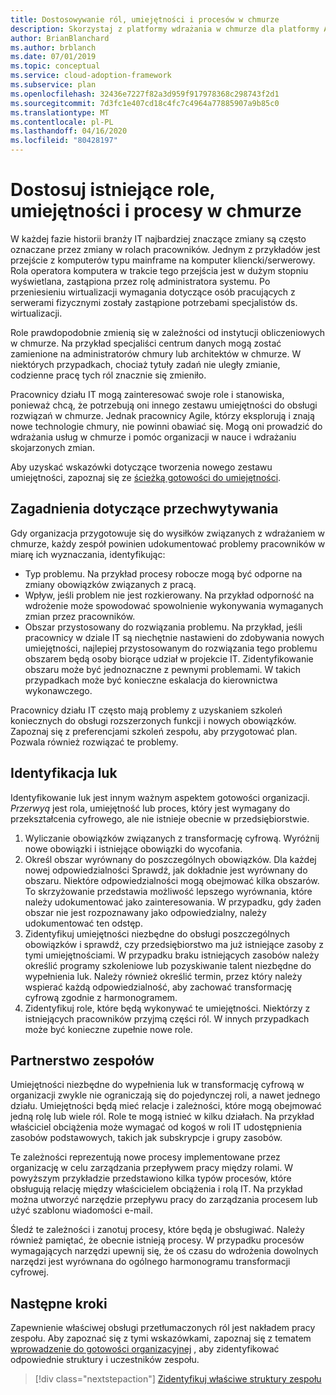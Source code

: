 ```yaml
---
title: Dostosowywanie ról, umiejętności i procesów w chmurze
description: Skorzystaj z platformy wdrażania w chmurze dla platformy Azure, aby dowiedzieć się, jak dostosować istniejące role, umiejętności i procesy, ponieważ organizacja przeniesie zmiany do chmury obliczeniowej.
author: BrianBlanchard
ms.author: brblanch
ms.date: 07/01/2019
ms.topic: conceptual
ms.service: cloud-adoption-framework
ms.subservice: plan
ms.openlocfilehash: 32436e7227f82a3d959f917978368c298743f2d1
ms.sourcegitcommit: 7d3fc1e407cd18c4fc7c4964a77885907a9b85c0
ms.translationtype: MT
ms.contentlocale: pl-PL
ms.lasthandoff: 04/16/2020
ms.locfileid: "80428197"
---
```

# <a name="adapt-existing-roles-skills-and-processes-for-the-cloud"></a>Dostosuj istniejące role, umiejętności i procesy w chmurze

W każdej fazie historii branży IT najbardziej znaczące zmiany są często oznaczane przez zmiany w rolach pracowników. Jednym z przykładów jest przejście z komputerów typu mainframe na komputer kliencki/serwerowy. Rola operatora komputera w trakcie tego przejścia jest w dużym stopniu wyświetlana, zastąpiona przez rolę administratora systemu. Po przeniesieniu wirtualizacji wymagania dotyczące osób pracujących z serwerami fizycznymi zostały zastąpione potrzebami specjalistów ds. wirtualizacji.

Role prawdopodobnie zmienią się w zależności od instytucji obliczeniowych w chmurze. Na przykład specjaliści centrum danych mogą zostać zamienione na administratorów chmury lub architektów w chmurze. W niektórych przypadkach, chociaż tytuły zadań nie uległy zmianie, codzienne pracę tych ról znacznie się zmieniło.

Pracownicy działu IT mogą zainteresować swoje role i stanowiska, ponieważ chcą, że potrzebują oni innego zestawu umiejętności do obsługi rozwiązań w chmurze. Jednak pracownicy Agile, którzy eksplorują i znają nowe technologie chmury, nie powinni obawiać się. Mogą oni prowadzić do wdrażania usług w chmurze i pomóc organizacji w nauce i wdrażaniu skojarzonych zmian.

Aby uzyskać wskazówki dotyczące tworzenia nowego zestawu umiejętności, zapoznaj się ze [ścieżką gotowości do umiejętności](./suggested-skills.md).

## <a name="capture-concerns"></a>Zagadnienia dotyczące przechwytywania

Gdy organizacja przygotowuje się do wysiłków związanych z wdrażaniem w chmurze, każdy zespół powinien udokumentować problemy pracowników w miarę ich wyznaczania, identyfikując:

- Typ problemu. Na przykład procesy robocze mogą być odporne na zmiany obowiązków związanych z pracą.
- Wpływ, jeśli problem nie jest rozkierowany. Na przykład odporność na wdrożenie może spowodować spowolnienie wykonywania wymaganych zmian przez pracowników.
- Obszar przystosowany do rozwiązania problemu. Na przykład, jeśli pracownicy w dziale IT są niechętnie nastawieni do zdobywania nowych umiejętności, najlepiej przystosowanym do rozwiązania tego problemu obszarem będą osoby biorące udział w projekcie IT. Zidentyfikowanie obszaru może być jednoznaczne z pewnymi problemami. W takich przypadkach może być konieczne eskalacja do kierownictwa wykonawczego.

Pracownicy działu IT często mają problemy z uzyskaniem szkoleń koniecznych do obsługi rozszerzonych funkcji i nowych obowiązków. Zapoznaj się z preferencjami szkoleń zespołu, aby przygotować plan. Pozwala również rozwiązać te problemy.

## <a name="identify-gaps"></a>Identyfikacja luk

Identyfikowanie luk jest innym ważnym aspektem gotowości organizacji. _Przerwyą_ jest rola, umiejętność lub proces, który jest wymagany do przekształcenia cyfrowego, ale nie istnieje obecnie w przedsiębiorstwie.

1. Wyliczanie obowiązków związanych z transformację cyfrową. Wyróżnij nowe obowiązki i istniejące obowiązki do wycofania.
1. Określ obszar wyrównany do poszczególnych obowiązków. Dla każdej nowej odpowiedzialności Sprawdź, jak dokładnie jest wyrównany do obszaru. Niektóre odpowiedzialności mogą obejmować kilka obszarów. To skrzyżowanie przedstawia możliwość lepszego wyrównania, które należy udokumentować jako zainteresowania. W przypadku, gdy żaden obszar nie jest rozpoznawany jako odpowiedzialny, należy udokumentować ten odstęp.
1. Zidentyfikuj umiejętności niezbędne do obsługi poszczególnych obowiązków i sprawdź, czy przedsiębiorstwo ma już istniejące zasoby z tymi umiejętnościami. W przypadku braku istniejących zasobów należy określić programy szkoleniowe lub pozyskiwanie talent niezbędne do wypełnienia luk. Należy również określić termin, przez który należy wspierać każdą odpowiedzialność, aby zachować transformację cyfrową zgodnie z harmonogramem.
1. Zidentyfikuj role, które będą wykonywać te umiejętności. Niektórzy z istniejących pracowników przyjmą części ról. W innych przypadkach może być konieczne zupełnie nowe role.

## <a name="partner-across-teams"></a>Partnerstwo zespołów

Umiejętności niezbędne do wypełnienia luk w transformację cyfrową w organizacji zwykle nie ograniczają się do pojedynczej roli, a nawet jednego działu. Umiejętności będą mieć relacje i zależności, które mogą obejmować jedną rolę lub wiele ról. Role te mogą istnieć w kilku działach. Na przykład właściciel obciążenia może wymagać od kogoś w roli IT udostępnienia zasobów podstawowych, takich jak subskrypcje i grupy zasobów.

Te zależności reprezentują nowe procesy implementowane przez organizację w celu zarządzania przepływem pracy między rolami. W powyższym przykładzie przedstawiono kilka typów procesów, które obsługują relację między właścicielem obciążenia i rolą IT. Na przykład można utworzyć narzędzie przepływu pracy do zarządzania procesem lub użyć szablonu wiadomości e-mail.

Śledź te zależności i zanotuj procesy, które będą je obsługiwać. Należy również pamiętać, że obecnie istnieją procesy. W przypadku procesów wymagających narzędzi upewnij się, że oś czasu do wdrożenia dowolnych narzędzi jest wyrównana do ogólnego harmonogramu transformacji cyfrowej.

## <a name="next-steps"></a>Następne kroki

Zapewnienie właściwej obsługi przetłumaczonych ról jest nakładem pracy zespołu. Aby zapoznać się z tymi wskazówkami, zapoznaj się z tematem [wprowadzenie do gotowości organizacyjnej](../organize/index.md) , aby zidentyfikować odpowiednie struktury i uczestników zespołu.

> [!div class="nextstepaction"]
> [Zidentyfikuj właściwe struktury zespołu](../organize/index.md)
